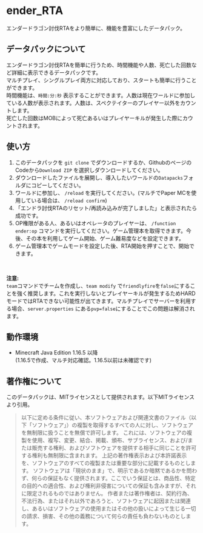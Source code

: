 # ender_RTA
エンダードラゴン討伐RTAをより簡単に、機能を豊富にしたデータパック。

## データパックについて
エンダードラゴン討伐RTAを簡単に行うため、時間機能や人数、死亡した回数など詳細に表示できるデータパックです。<br>
マルチプレイ、シングルプレイ両方に対応しており、スタートも簡単に行うことができます。<br>
時間機能は、`時間:分:秒` 表示することができます。人数は現在ワールドに参加している人数が表示されます。人数は、スペクテイターのプレイヤー以外をカウントします。<br>
死亡した回数はMOBによって死亡あるいはプレイヤーキルが発生した際にカウントされます。

## 使い方
1. このデータパックを `git clone` でダウンロードするか、Githubのページの Codeから`Download ZIP` を選択しダウンロードしてください。
2. ダウンロードしたファイルを展開し、導入したいワールドの`Datapacks`フォルダにコピーしてください。
3. ワールドに参加し、 `/reload` を実行してください。(マルチでPaper MCを使用している場合は、 `/reload confirm`)
4. 「エンドラ討伐RTAのリセット/再読み込みが完了しました」と表示されたら成功です。
5. OP権限がある人、あるいはオペレータのプレイヤーは、 `/function ender:op` コマンドを実行してください。ゲーム管理本を取得できます。今後、その本を利用してゲーム開始、ゲーム難易度などを設定できます。
6. ゲーム管理本でゲームモードを設定した後、RTA開始を押すことで、開始できます。
<br>

**注意:** <br>
`team`コマンドでチームを作成し、`team modify` で`friendlyfire`を`false`にすることを強く推奨します。これを実行しないとプレイヤーキルが発生するためHARDモードではRTAできない可能性が出てきます。マルチプレイでサーバーを利用する場合、`server.properties` にある`pvp=false`にすることでこの問題は解消されます。

## 動作環境
- Minecraft Java Edition 1.16.5 以降<br>
(1.16.5で作成、マルチ対応確認。1.16.5以前は未確認です)

## 著作権について
このデータパックは、MITライセンスとして提供されます。以下MITライセンスより引用。<br>
> 以下に定める条件に従い、本ソフトウェアおよび関連文書のファイル（以下「ソフトウェア」）の複製を取得するすべての人に対し、ソフトウェアを無制限に扱うことを無償で許可します。
> これには、ソフトウェアの複製を使用、複写、変更、結合、掲載、頒布、サブライセンス、および/または販売する権利、およびソフトウェアを提供する相手に同じことを許可する権利も無制限に含まれます。
> 上記の著作権表示および本許諾表示を、ソフトウェアのすべての複製または重要な部分に記載するものとします。
> ソフトウェアは「現状のまま」で、明示であるか暗黙であるかを問わず、何らの保証もなく提供されます。ここでいう保証とは、商品性、特定の目的への適合性、および権利非侵害についての保証も含みますが、それに限定されるものではありません。 作者または著作権者は、契約行為、不法行為、またはそれ以外であろうと、ソフトウェアに起因または関連し、あるいはソフトウェアの使用またはその他の扱いによって生じる一切の請求、損害、その他の義務について何らの責任も負わないものとします。

